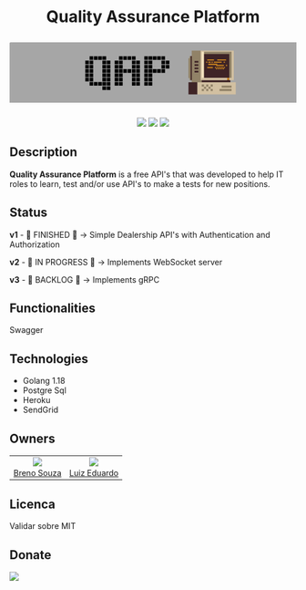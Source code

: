 <h1 align="center">
    <p>Quality Assurance Platform</p>
    <img alt="Quality Assurance Platform" src="./image/qap_8_bit.png">
</h1>

<p align="center">
    <img src="https://img.shields.io/static/v1?label=go&message=1.18&color=blue&logo=go">
    <img src="https://img.shields.io/badge/version-1.0.0-lightgrey">
    <img src="https://img.shields.io/badge/tests-passed-brightgreen">
</p>

## Description
**Quality Assurance Platform** is a free API's that was developed to help IT roles to learn, test and/or use API's to make a tests for new positions.

## Status
**v1** - :checkered_flag: FINISHED :checkered_flag: -> Simple Dealership API's with Authentication and Authorization

**v2** - :construction: IN PROGRESS :construction: -> Implements WebSocket server

**v3** - :floppy_disk: BACKLOG :floppy_disk: -> Implements gRPC

## Functionalities
Swagger

## Technologies
- Golang 1.18
- Postgre Sql
- Heroku
- SendGrid

## Owners
<table>
    <tr>
        <td align=center>
            <img src="https://avatars.githubusercontent.com/u/5350132?v=4" width=115><br><a href='https://github.com/brenos'>Breno Souza</a>
        </td>
        <td align=center>
            <img src="https://avatars.githubusercontent.com/u/36016665?v=4" width=115><br><a href='https://github.com/luuizeduardo'>Luiz Eduardo</a>
        </td>
    </tr>
</table>

## Licenca
Validar sobre MIT

## Donate
[![](https://www.paypalobjects.com/en_US/i/btn/btn_donateCC_LG.gif)](https://www.paypal.com/donate/?business=QBE4BAJYF5NRY&no_recurring=0&item_name=Help+us+keep+this+platform+online&currency_code=BRL)

